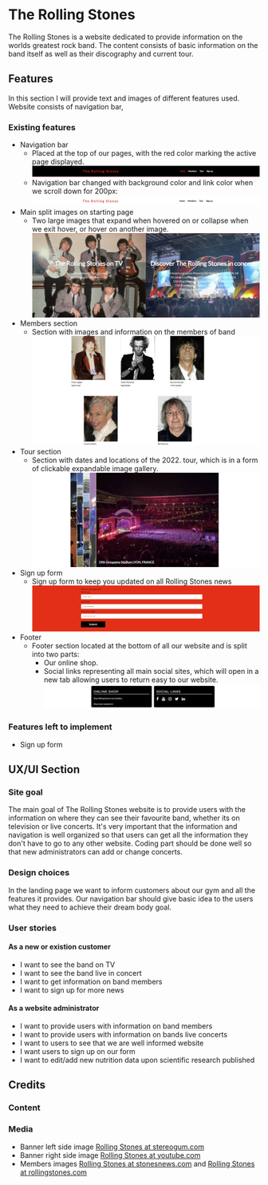 # The Rolling Stones

The Rolling Stones is a website dedicated to provide information on the worlds greatest rock band. The content
consists of basic information on the band itself as well as their discography and current tour.

## Features

In this section I will provide text and images of different features used. Website consists of navigation bar,

### Existing features

* Navigation bar
  * Placed at the top of our pages, with the red color marking the active page displayed. 
  ![navigation](documentation/navigation.jpg)
  * Navigation bar changed with background color and link color when we scroll down for 200px:
    ![navigation scrolled down](documentation/navbar-scrolled.jpg)
* Main split images on starting page
  * Two large images that expand when hovered on or collapse when we exit hover, or hover on another image.
![Main image](documentation/rs-main.jpg)
* Members section
  * Section with images and information on the members of band
  ![members image](documentation/members.jpg)
* Tour section
  * Section with dates and locations of the 2022. tour, which is in a form of clickable expandable image gallery.
  ![tour image](documentation/tour.jpg)
* Sign up form
  * Sign up form to keep you updated on all Rolling Stones news
    ![Sign up form image](documentation/signup.jpg)
* Footer
  * Footer section located at the bottom of all our website and is split into two parts:
    * Our online shop.
    * Social links representing all main social sites, which will open in a new tab allowing users to return easy to our website.
![Footer](documentation/footer_rs.jpg)

### Features left to implement
* Sign up form
## UX/UI Section

### Site goal

The main goal of The Rolling Stones website is to provide users with the information on where they can see their favourite band, whether its on television or live 
concerts. It's very important that the information and navigation is well organized so that users can get all the information they don't have to go to any other 
website. Coding part should be done well so that new administrators can add or change concerts.

### Design choices
In the landing page we want to inform customers about our gym and all the features it provides. Our navigation bar should give basic idea to the users
what they need to achieve their dream body goal.
### User stories

#### As a new or existion customer
* I want to see the band on TV
* I want to see the band live in concert
* I want to get information on band members
* I want to sign up for more news

#### As a website administrator
* I want to provide users with information on band members
* I want to provide users with information on bands live concerts
* I want to users to see that we are well informed website
* I want users to sign up on our form
* I want to edit/add new nutrition data upon scientific research published

## Credits

### Content
### Media
* Banner left side image [Rolling Stones  at stereogum.com](https://www.stereogum.com/)
* Banner right side image [Rolling Stones  at youtube.com](https://www.youtube.com/)
* Members images [Rolling Stones  at stonesnews.com](https://https://stonesnews.com/)
  and [Rolling Stones  at rollingstones.com](https://www.rollingstones.com)